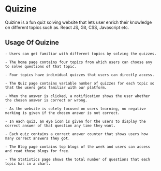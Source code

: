 # Quizine

Quizine is a fun quiz solving website that lets user enrich their knowledge on different topics such as. React JS, Git, CSS, Javascript etc.

## Usage Of Quizine

    - Users can get familiar with different topics by solving the quizzes.

    - The home page contains four topics from which users can choose any to solve questions of that topic.

    - Four topics have individual quizzes that users can directly access. 

    - The Quiz page contains variable number of quizzes for each topic so that the users gets familiar with our platform.

    - When the answer is clicked, a notification shows the user whether the chosen answer is correct or wrong.

    - As the website is solely focused on users learning, no negative marking is given if the chosen answer is not correct.

    - In each quiz, an eye icon is given for the users to display the correct answer of that question any time they want.

    - Each quiz contains a correct answer counter that shows users how many correct answers they got.

    - The Blog page contains top blogs of the week and users can access and read those blogs for free.

    - The Statistics page shows the total number of questions that each topic has in a chart.


